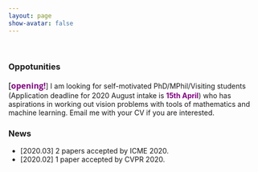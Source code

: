 ```yaml
---
layout: page
show-avatar: false
---
```

&nbsp;
### Oppotunities
<p><span style="color: #000000; font-size: 16px; font-family: 'Open Sans', 'Helvetica Neue', Helvetica, Arial, sans-serif; text-align: justify;"> [<strong><span style="color: #800080;">opening!</span></strong></span>] I am looking for self-motivated PhD/MPhil/Visiting students (Application deadline for 2020 August intake is <span style="color: #800080;"> <strong>15th April</strong></span>) who has aspirations in working out vision problems with tools of mathematics and machine learning. Email me with your CV if you are interested.</span></p>

### News
- [2020.03] 2 papers accepted by ICME 2020.
- [2020.02] 1 paper accepted by CVPR 2020.
